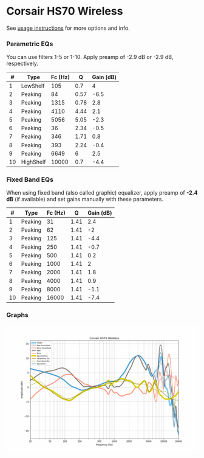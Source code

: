 # Corsair HS70 Wireless
See [usage instructions](https://github.com/jaakkopasanen/AutoEq#usage) for more options and info.

### Parametric EQs
You can use filters 1-5 or 1-10. Apply preamp of -2.9 dB or -2.9 dB, respectively.

|   # | Type      |   Fc (Hz) |    Q |   Gain (dB) |
|-----|-----------|-----------|------|-------------|
|   1 | LowShelf  |       105 | 0.7  |         4   |
|   2 | Peaking   |        84 | 0.57 |        -6.5 |
|   3 | Peaking   |      1315 | 0.78 |         2.8 |
|   4 | Peaking   |      4110 | 4.44 |         2.1 |
|   5 | Peaking   |      5056 | 5.05 |        -2.3 |
|   6 | Peaking   |        36 | 2.34 |        -0.5 |
|   7 | Peaking   |       346 | 1.71 |         0.8 |
|   8 | Peaking   |       393 | 2.24 |        -0.4 |
|   9 | Peaking   |      6649 | 6    |         2.5 |
|  10 | HighShelf |     10000 | 0.7  |        -4.4 |

### Fixed Band EQs
When using fixed band (also called graphic) equalizer, apply preamp of **-2.4 dB** (if available) and set gains manually with these parameters.

|   # | Type    |   Fc (Hz) |    Q |   Gain (dB) |
|-----|---------|-----------|------|-------------|
|   1 | Peaking |        31 | 1.41 |         2.4 |
|   2 | Peaking |        62 | 1.41 |        -2   |
|   3 | Peaking |       125 | 1.41 |        -4.4 |
|   4 | Peaking |       250 | 1.41 |        -0.7 |
|   5 | Peaking |       500 | 1.41 |         0.2 |
|   6 | Peaking |      1000 | 1.41 |         2   |
|   7 | Peaking |      2000 | 1.41 |         1.8 |
|   8 | Peaking |      4000 | 1.41 |         0.9 |
|   9 | Peaking |      8000 | 1.41 |        -1.1 |
|  10 | Peaking |     16000 | 1.41 |        -7.4 |

### Graphs
![](./Corsair%20HS70%20Wireless.png)
